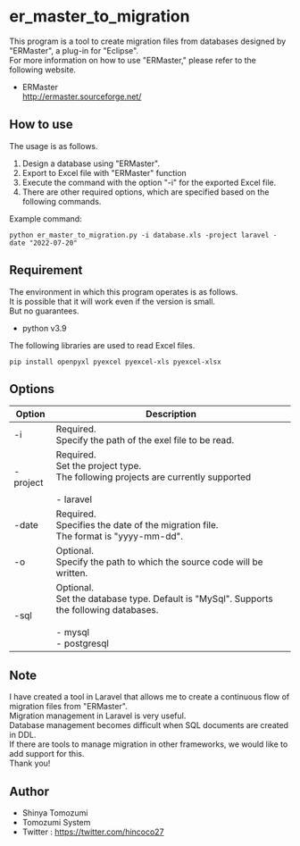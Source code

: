 # er_master_to_migration
This program is a tool to create migration files from databases designed by "ERMaster", a plug-in for "Eclipse".<br/>
For more information on how to use "ERMaster," please refer to the following website.

 - ERMaster<br>
http://ermaster.sourceforge.net/

## How to use
The usage is as follows.

1. Design a database using "ERMaster".
2. Export to Excel file with "ERMaster" function
3. Execute the command with the option "-i" for the exported Excel file.
4. There are other required options, which are specified based on the following commands.

Example command:<br>
```commandline
python er_master_to_migration.py -i database.xls -project laravel -date "2022-07-20"
```

## Requirement
The environment in which this program operates is as follows.<br/>
It is possible that it will work even if the version is small.<br/>
But no guarantees.<br/>

 - python v3.9

The following libraries are used to read Excel files.
```commandline
pip install openpyxl pyexcel pyexcel-xls pyexcel-xlsx
```

## Options

| Option   | Description                                                                                                                   |
|----------|-------------------------------------------------------------------------------------------------------------------------------|
| -i       | Required.<br>Specify the path of the exel file to be read.                                                                    |
| -project | Required.<br>Set the project type.<br/>The following projects are currently supported<br/><br/> - laravel                     |
| -date    | Required.<br>Specifies the date of the migration file. <br/>The format is "yyyy-mm-dd".                                       |
| -o       | Optional.<br>Specify the path to which the source code will be written.                                                       |
| -sql    | Optional.<br>Set the database type. Default is "MySql". Supports the following databases.<br/><br/> - mysql<br/> - postgresql |

## Note
I have created a tool in Laravel that allows me to create a continuous flow of migration files from "ERMaster".<br>
Migration management in Laravel is very useful.<br>
Database management becomes difficult when SQL documents are created in DDL.<br>
If there are tools to manage migration in other frameworks, we would like to add support for this.<br>
Thank you!<br>

## Author
 
* Shinya Tomozumi
* Tomozumi System
* Twitter : https://twitter.com/hincoco27